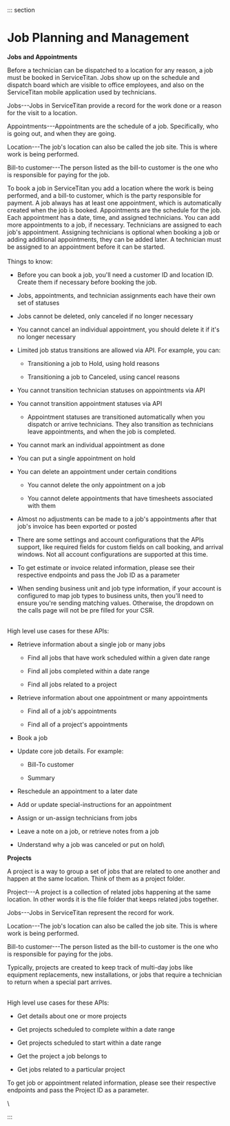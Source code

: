 <div>

::: section
<div>

<div>

</div>

<div>

<div>

# Job Planning and Management

**Jobs and Appointments**

Before a technician can be dispatched to a location for any reason, a
job must be booked in ServiceTitan. Jobs show up on the schedule and
dispatch board which are visible to office employees, and also on the
ServiceTitan mobile application used by technicians. 

Jobs---Jobs in ServiceTitan provide a record for the work done or a
reason for the visit to a location.

Appointments---Appointments are the schedule of a job. Specifically, who
is going out, and when they are going.

Location---The job's location can also be called the job site. This is
where work is being performed.

Bill-to customer---The person listed as the bill-to customer is the one
who is responsible for paying for the job.

To book a job in ServiceTitan you add a location where the work is being
performed, and a bill-to customer, which is the party responsible for
payment. A job always has at least one appointment, which is
automatically created when the job is booked. Appointments are the
schedule for the job. Each appointment has a date, time, and assigned
technicians. You can add more appointments to a job, if necessary.
Technicians are assigned to each job's appointment. Assigning
technicians is optional when booking a job or adding additional
appointments, they can be added later. A technician must be assigned to
an appointment before it can be started.\
\
Things to know:

-   Before you can book a job, you'll need a customer ID and location
    ID. Create them if necessary before booking the job. 

-   Jobs, appointments, and technician assignments each have their own
    set of statuses

-   Jobs cannot be deleted, only canceled if no longer necessary

-   You cannot cancel an individual appointment, you should delete it if
    it's no longer necessary

-   Limited job status transitions are allowed via API. For example, you
    can:

    -   Transitioning a job to Hold, using hold reasons

    -   Transitioning a job to Canceled, using cancel reasons

-   You cannot transition technician statuses on appointments via API

-   You cannot transition appointment statuses via API

    -   Appointment statuses are transitioned automatically when you
        dispatch or arrive technicians. They also transition as
        technicians leave appointments, and when the job is completed. 

-   You cannot mark an individual appointment as done

-   You can put a single appointment on hold

-   You can delete an appointment under certain conditions

    -   You cannot delete the only appointment on a job

    -   You cannot delete appointments that have timesheets associated
        with them

-   Almost no adjustments can be made to a job's appointments after that
    job's invoice has been exported or posted

-   There are some settings and account configurations that the APIs
    support, like required fields for custom fields on call booking, and
    arrival windows. Not all account configurations are supported at
    this time.

-   To get estimate or invoice related information, please see their
    respective endpoints and pass the Job ID as a parameter

-   When sending business unit and job type information, if your account
    is configured to map job types to business units, then you'll need
    to ensure you're sending matching values. Otherwise, the dropdown on
    the calls page will not be pre filled for your CSR.

\
High level use cases for these APIs:

-   Retrieve information about a single job or many jobs

    -   Find all jobs that have work scheduled within a given date range

    -   Find all jobs completed within a date range

    -   Find all jobs related to a project

-   Retrieve information about one appointment or many appointments

    -   Find all of a job's appointments

    -   Find all of a project's appointments 

-   Book a job

-   Update core job details. For example: 

    -   Bill-To customer

    -   Summary

-   Reschedule an appointment to a later date

-   Add or update special-instructions for an appointment

-   Assign or un-assign technicians from jobs

-   Leave a note on a job, or retrieve notes from a job

-   Understand why a job was canceled or put on hold\

</div>

<div>

**Projects**

A project is a way to group a set of jobs that are related to one
another and happen at the same location. Think of them as a project
folder. 

Project---A project is a collection of related jobs happening at the
same location. In other words it is the file folder that keeps related
jobs together.

Jobs---Jobs in ServiceTitan represent the record for work.

Location---The job's location can also be called the job site. This is
where work is being performed.

Bill-to customer---The person listed as the bill-to customer is the one
who is responsible for paying for the jobs.

Typically, projects are created to keep track of multi-day jobs like
equipment replacements, new installations, or jobs that require a
technician to return when a special part arrives.

\
High level use cases for these APIs:

-   Get details about one or more projects

-   Get projects scheduled to complete within a date range

-   Get projects scheduled to start within a date range

-   Get the project a job belongs to

-   Get jobs related to a particular project

To get job or appointment related information, please see their
respective endpoints and pass the Project ID as a parameter. 

\

</div>

</div>

</div>
:::

</div>
